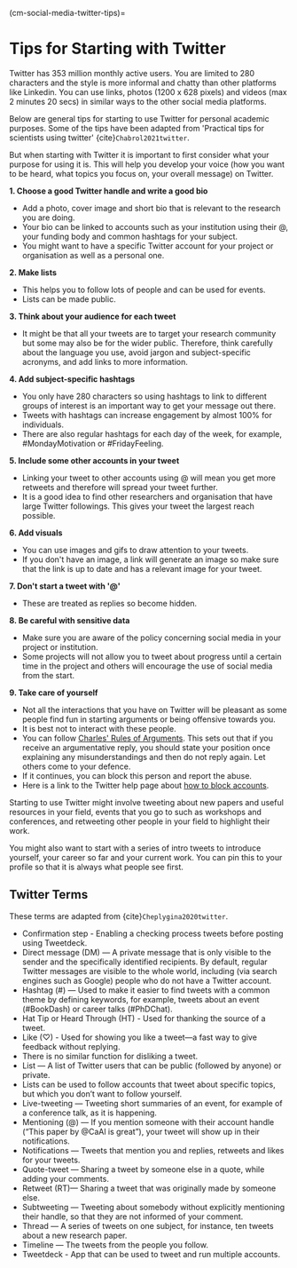 (cm-social-media-twitter-tips)=
# Tips for Starting with Twitter

Twitter has 353 million monthly active users.
You are limited to 280 characters and the style is more informal and chatty than other platforms like Linkedin.
You can use links, photos (1200 x 628 pixels) and videos (max 2 minutes 20 secs) in similar ways to the other social media platforms.

Below are general tips for starting to use Twitter for personal academic purposes. Some of the tips have been adapted from 'Practical tips for scientists using twitter' {cite}`Chabrol2021twitter`.

But when starting with Twitter it is important to first consider what your purpose for using it is.
This will help you develop your voice (how you want to be heard, what topics you focus on, your overall message) on Twitter.

**1. Choose a good Twitter handle and write a good bio**

* Add a photo, cover image and short bio that is relevant to the research you are doing.
* Your bio can be linked to accounts such as your institution using their @, your funding body and common hashtags for your subject.
* You might want to have a specific Twitter account for your project or organisation as well as a personal one.

**2. Make lists**

* This helps you to follow lots of people and can be used for events.
* Lists can be made public.

**3. Think about your audience for each tweet**

* It might be that all your tweets are to target your research community but some may also be for the wider public.
Therefore, think carefully about the language you use, avoid jargon and subject-specific acronyms, and add links to more information.

**4. Add subject-specific hashtags**

* You only have 280 characters so using hashtags to link to different groups of interest is an important way to get your message out there.
* Tweets with hashtags can increase engagement by almost 100% for individuals.
* There are also regular hashtags for each day of the week, for example, #MondayMotivation or #FridayFeeling.

**5. Include some other accounts in your tweet**

* Linking your tweet to other accounts using @ will mean you get more retweets and therefore will spread your tweet further.
* It is a good idea to find other researchers and organisation that have large Twitter followings.
This gives your tweet the largest reach possible.

**6. Add visuals**

* You can use images and gifs to draw attention to your tweets.
* If you don't have an image, a link will generate an image so make sure that the link is up to date and has a relevant image for your tweet.

**7. Don't start a tweet with '@'**

* These are treated as replies so become hidden.

**8. Be careful with sensitive data**

* Make sure you are aware of the policy concerning social media in your project or institution.
* Some projects will not allow you to tweet about progress until a certain time in the project and others will encourage the use of social media from the start.

**9. Take care of yourself**

* Not all the interactions that you have on Twitter will be pleasant as some people find fun in starting arguments or being offensive towards you.
* It is best not to interact with these people.
* You can follow [Charles' Rules of Arguments](https://geekfeminism.wikia.org/wiki/Charles%27_Rules_of_Argument).
This sets out that if you receive an argumentative reply, you should state your position once explaining any misunderstandings and then do not reply again.
Let others come to your defence.
* If it continues, you can block this person and report the abuse.
* Here is a link to the Twitter help page about [how to block accounts](https://help.twitter.com/en/using-twitter/blocking-and-unblocking-accounts).

Starting to use Twitter might involve tweeting about new papers and useful resources in your field, events that you go to such as workshops and conferences, and retweeting other people in your field to highlight their work.

You might also want to start with a series of intro tweets to introduce yourself, your career so far and your current work.
You can pin this to your profile so that it is always what people see first.


## Twitter Terms

These terms are adapted from {cite}`Cheplygina2020twitter`.

* Confirmation step - Enabling a checking process tweets before posting using Tweetdeck.
* Direct message (DM) — A private message that is only visible to the sender and the specifically identified recipients.
By default, regular Twitter messages are visible to the whole world, including (via search engines such as Google) people who do not have a Twitter account.
* Hashtag (#) — Used to make it easier to find tweets with a common theme by defining keywords, for example, tweets about an event (#BookDash) or career talks (#PhDChat).
* Hat Tip or Heard Through (HT) - Used for thanking the source of a tweet.
* Like (♡) - Used for showing you like a tweet—a fast way to give feedback without replying.
* There is no similar function for disliking a tweet.
* List — A list of Twitter users that can be public (followed by anyone) or private.
* Lists can be used to follow accounts that tweet about specific topics, but which you don’t want to follow yourself.
* Live-tweeting — Tweeting short summaries of an event, for example of a conference talk, as it is happening.
* Mentioning (@) — If you mention someone with their account handle (“This paper by @CaAl is great”), your tweet will show up in their notifications.
* Notifications — Tweets that mention you and replies, retweets and likes for your tweets.
* Quote-tweet — Sharing a tweet by someone else in a quote, while adding your comments.
* Retweet (RT)— Sharing a tweet that was originally made by someone else.
* Subtweeting — Tweeting about somebody without explicitly mentioning their handle, so that they are not informed of your comment.
* Thread — A series of tweets on one subject, for instance, ten tweets about a new research paper.
* Timeline — The tweets from the people you follow.
* Tweetdeck - App that can be used to tweet and run multiple accounts.
